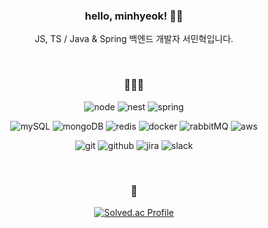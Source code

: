 <div align=center>

### hello, minhyeok! 👋🏽

<p>JS, TS / Java & Spring 백엔드 개발자 서민혁입니다.</p>

</div>

<div align=center>

<br>

### 👨🏽‍💻

![node](https://img.shields.io/badge/-Node.js-43853D?style=flat&logo=node.js&logoColor=ffffff)
![nest](https://img.shields.io/badge/-Nest.js-0E0E0F?style=flat&logo=nestJs&logoColor=E0234E)
![spring](https://img.shields.io/badge/-Spring-6CB52C?style=flat&logo=Spring&logoColor=ffffff)

![mySQL](https://img.shields.io/badge/-mySQL-00758F?style=flat&logo=mysql&logoColor=F29111)
![mongoDB](https://img.shields.io/badge/-MongoDB-4FA33E?style=flat&logo=mongodb&logoColor=ffffff)
![redis](https://img.shields.io/badge/-Redis-161F32?style=flat&logo=redis&logoColor=BF2F27)
![docker](https://img.shields.io/badge/-Docker-1D63ED?style=flat&logo=docker&logoColor)
![rabbitMQ](https://img.shields.io/badge/-RabbitMQ-FF6600?style=flat&logo=rabbitmq&logoColor=ffffff)
![aws](https://img.shields.io/badge/-AWS-232F3E?style=flat&logo=AmazonAWS&logoColor=CC8132)

![git](https://img.shields.io/badge/-Git-F34C28?style=flat&logo=git&logoColor=F0F0E8)
![github](https://img.shields.io/badge/-Github-1C2127?style=flat&logo=github&logoColor=ADBAC7)
![jira](https://img.shields.io/badge/-Jira-0561DB?style=flat&logo=jira)
![slack](https://img.shields.io/badge/-Slack-541555?style=flat&logo=slack&logoColor=ECB22E)

<br>

### 🎰

[![Solved.ac Profile](http://mazassumnida.wtf/api/v2/generate_badge?boj=sky300z)](https://solved.ac/sky300z/)

</div>

<!--
<div align=center>
<p>엔지니어로서 성장에 초점을 두고 있습니다.</p>
[![mahns's GitHub stats](https://github-readme-stats.vercel.app/api?username=mahns1201&title_color=FF0000&bg_color=262626&text_color=ffffff&show_icons=true&icon_color=fdf42a&hide_border=true)](https://github.com/anuraghazra/github-readme-stats)
</div>

[https://img.shields.io/badge/-Vue.js-green?style=flat&logo=vue.js](https://img.shields.io/badge/-Vue.js-green?style=flat&logo=vue.js)
[https://img.shields.io/badge/-SCSS-ff69b4?style=flat&logo=sass&logoColor=ffffff](https://img.shields.io/badge/-SCSS-ff69b4?style=flat&logo=sass&logoColor=ffffff)
[https://img.shields.io/badge/-Tailwind-blue?style=flat&logo=TailwindCSS](https://img.shields.io/badge/-Tailwind-blue?style=flat&logo=TailwindCSS)

#### Studying
![Java](https://img.shields.io/badge/-Java-white?style=flat&logo=java&logoColor=ff0000)
![Spring](https://img.shields.io/badge/-Spring-green?style=flat&logo=spring&logoColor=ffffff)
-->
